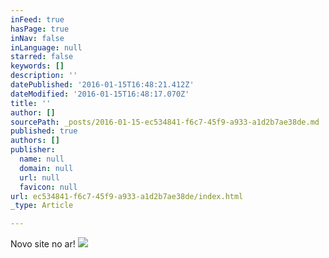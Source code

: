 ```yaml
---
inFeed: true
hasPage: true
inNav: false
inLanguage: null
starred: false
keywords: []
description: ''
datePublished: '2016-01-15T16:48:21.412Z'
dateModified: '2016-01-15T16:48:17.070Z'
title: ''
author: []
sourcePath: _posts/2016-01-15-ec534841-f6c7-45f9-a933-a1d2b7ae38de.md
published: true
authors: []
publisher:
  name: null
  domain: null
  url: null
  favicon: null
url: ec534841-f6c7-45f9-a933-a1d2b7ae38de/index.html
_type: Article

---
```

Novo site no ar!
![](https://the-grid-user-content.s3-us-west-2.amazonaws.com/f5fa2609-dcc1-4da6-ad7e-10402162ae98.jpg)